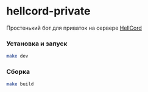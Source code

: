 # hellcord-private

Простенький бот для приваток на сервере [HellCord](https://discord.gg/hellcord)

### Установка и запуск
```bash
make dev
```

### Сборка

```bash
make build
```
